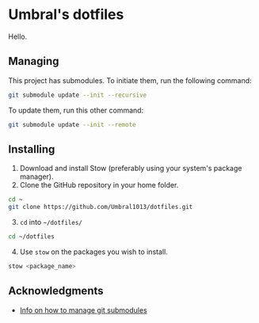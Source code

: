 # Umbral's dotfiles

Hello.

## Managing
This project has submodules. 
To initiate them, run the following command:

```bash
git submodule update --init --recursive
```

To update them, run this other command:
```bash
git submodule update --init --remote
```

## Installing
1. Download and install Stow (preferably using your system's package manager).
2. Clone the GitHub repository in your home folder.
```bash
cd ~
git clone https://github.com/Umbral1013/dotfiles.git
```

3. `cd` into `~/dotfiles/`
```bash
cd ~/dotfiles
```

4. Use `stow` on the packages you wish to install.
```bash
stow <package_name>
```

## Acknowledgments
- [Info on how to manage git submodules ](https://www.anishathalye.com/2014/08/03/managing-your-dotfiles/)

